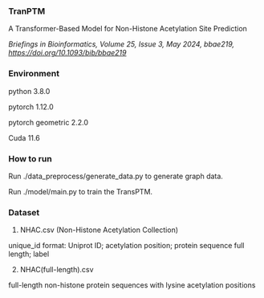 ### TranPTM
A Transformer-Based Model for Non-Histone Acetylation Site Prediction

*Briefings in Bioinformatics, Volume 25, Issue 3, May 2024, bbae219, https://doi.org/10.1093/bib/bbae219*

### Environment
python 3.8.0

pytorch 1.12.0

pytorch geometric 2.2.0

Cuda 11.6

### How to run
Run ./data_preprocess/generate_data.py to generate graph data.

Run ./model/main.py to train the TransPTM.

### Dataset
1. NHAC.csv (Non-Histone Acetylation Collection)

unique_id format: Uniprot ID; acetylation position; protein sequence full length; label

2. NHAC(full-length).csv

full-length non-histone protein sequences with lysine acetylation positions
